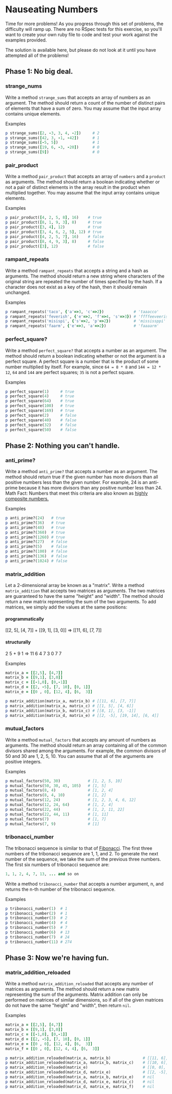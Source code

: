 # Nauseating Numbers

Time for more problems! As you progress through this set of problems, the difficulty will ramp up. There are no RSpec tests for this exercise, so you'll want to create your own ruby file to code and test your work against the examples provided.

The solution is available here, but please do not look at it until you have attempted all of the problems!

## Phase 1: No big deal.

### strange_nums

Write a method `strange_sums` that accepts an array of numbers as an argument. The method should return a count of the number of distinct pairs of elements that have a sum of zero. You may assume that the input array contains unique elements.

Examples

```ruby
p strange_sums([2, -3, 3, 4, -2])     # 2
p strange_sums([42, 3, -1, -42])      # 1
p strange_sums([-5, 5])               # 1
p strange_sums([19, 6, -3, -20])      # 0
p strange_sums([9])                   # 0
```

### pair_product

Write a method `pair_product` that accepts an array of `numbers` and a `product` as arguments. The method should return a boolean indicating whether or not a pair of distinct elements in the array result in the product when multiplied together. You may assume that the input array contains unique elements.

Examples

```ruby
p pair_product([4, 2, 5, 8], 16)    # true
p pair_product([8, 1, 9, 3], 8)     # true
p pair_product([3, 4], 12)          # true
p pair_product([3, 4, 6, 2, 5], 12) # true
p pair_product([4, 2, 5, 7], 16)    # false
p pair_product([8, 4, 9, 3], 8)     # false
p pair_product([3], 12)             # false
```

### rampant_repeats

Write a method `rampant_repeats` that accepts a string and a hash as arguments. The method should return a new string where characters of the original string are repeated the number of times specified by the hash. If a character does not exist as a key of the hash, then it should remain unchanged.

Examples

```ruby
p rampant_repeats('taco', {'a'=>3, 'c'=>2})             # 'taaacco'
p rampant_repeats('feverish', {'e'=>2, 'f'=>4, 's'=>3}) # 'ffffeeveerisssh'
p rampant_repeats('misispi', {'s'=>2, 'p'=>2})          # 'mississppi'
p rampant_repeats('faarm', {'e'=>3, 'a'=>2})            # 'faaaarm'
```

### perfect_square?

Write a method `perfect_square?` that accepts a number as an argument. The method should return a boolean indicating whether or not the argument is a perfect square. A perfect square is a number that is the product of some number multiplied by itself. For example, since `64 = 8 * 8` and `144 = 12 * 12`, `64` and `144` are perfect squares; `35` is not a perfect square.

Examples

```ruby
p perfect_square(1)     # true
p perfect_square(4)     # true
p perfect_square(64)    # true
p perfect_square(100)   # true
p perfect_square(169)   # true
p perfect_square(2)     # false
p perfect_square(40)    # false
p perfect_square(32)    # false
p perfect_square(50)    # false
```

## Phase 2: Nothing you can't handle.

### anti_prime?

Write a method `anti_prime?` that accepts a number as an argument. The method should return true if the given number has more divisors than all positive numbers less than the given number. For example, 24 is an anti-prime because it has more divisors than any positive number less than 24. Math Fact: Numbers that meet this criteria are also known as [highly composite numbers.](https://en.wikipedia.org/wiki/Highly_composite_number)

Examples

```ruby
p anti_prime?(24)   # true
p anti_prime?(36)   # true
p anti_prime?(48)   # true
p anti_prime?(360)  # true
p anti_prime?(1260) # true
p anti_prime?(27)   # false
p anti_prime?(5)    # false
p anti_prime?(100)  # false
p anti_prime?(136)  # false
p anti_prime?(1024) # false
```

### matrix_addition

Let a 2-dimensional array be known as a "matrix". Write a method `matrix_addition` that accepts two matrices as arguments. The two matrices are guaranteed to have the same "height" and "width". The method should return a new matrix representing the sum of the two arguments. To add matrices, we simply add the values at the same positions:

#### programmatically
[[2, 5], [4, 7]] + [[9, 1], [3, 0]] => [[11, 6], [7, 7]]

#### structurally
2 5  +  9 1  =>  11 6
4 7     3 0      7 7

Examples

```ruby
matrix_a = [[2,5], [4,7]]
matrix_b = [[9,1], [3,0]]
matrix_c = [[-1,0], [0,-1]]
matrix_d = [[2, -5], [7, 10], [0, 1]]
matrix_e = [[0 , 0], [12, 4], [6,  3]]

p matrix_addition(matrix_a, matrix_b) # [[11, 6], [7, 7]]
p matrix_addition(matrix_a, matrix_c) # [[1, 5], [4, 6]]
p matrix_addition(matrix_b, matrix_c) # [[8, 1], [3, -1]]
p matrix_addition(matrix_d, matrix_e) # [[2, -5], [19, 14], [6, 4]]
```

### mutual_factors

Write a method `mutual_factors` that accepts any amount of numbers as arguments. The method should return an array containing all of the common divisors shared among the arguments. For example, the common divisors of 50 and 30 are 1, 2, 5, 10. You can assume that all of the arguments are positive integers.

Examples


```ruby
p mutual_factors(50, 30)            # [1, 2, 5, 10]
p mutual_factors(50, 30, 45, 105)   # [1, 5]
p mutual_factors(8, 4)              # [1, 2, 4]
p mutual_factors(8, 4, 10)          # [1, 2]
p mutual_factors(12, 24)            # [1, 2, 3, 4, 6, 12]
p mutual_factors(12, 24, 64)        # [1, 2, 4]
p mutual_factors(22, 44)            # [1, 2, 11, 22]
p mutual_factors(22, 44, 11)        # [1, 11]
p mutual_factors(7)                 # [1, 7]
p mutual_factors(7, 9)              # [1]
```

### tribonacci_number

The tribonacci sequence is similar to that of [Fibonacci](https://en.wikipedia.org/wiki/Fibonacci_number). The first three numbers of the tribonacci sequence are 1, 1, and 2. To generate the next number of the sequence, we take the sum of the previous three numbers. The first six numbers of tribonacci sequence are:

```ruby
1, 1, 2, 4, 7, 13, ... and so on
```
Write a method `tribonacci_number` that accepts a number argument, n, and returns the n-th number of the tribonacci sequence.

Examples

```ruby
p tribonacci_number(1)  # 1
p tribonacci_number(2)  # 1
p tribonacci_number(3)  # 2
p tribonacci_number(4)  # 4
p tribonacci_number(5)  # 7
p tribonacci_number(6)  # 13
p tribonacci_number(7)  # 24
p tribonacci_number(11) # 274
```

## Phase 3: Now we're having fun.

### matrix_addition_reloaded

Write a method `matrix_addition_reloaded` that accepts any number of matrices as arguments. The method should return a new matrix representing the sum of the arguments. Matrix addition can only be performed on matrices of similar dimensions, so if all of the given matrices do not have the same "height" and "width", then return `nil`.

Examples

```ruby
matrix_a = [[2,5], [4,7]]
matrix_b = [[9,1], [3,0]]
matrix_c = [[-1,0], [0,-1]]
matrix_d = [[2, -5], [7, 10], [0, 1]]
matrix_e = [[0 , 0], [12, 4], [6,  3]]
matrix_f = [[0 , 0], [12, 4, 4], [6,  3]]

p matrix_addition_reloaded(matrix_a, matrix_b)              # [[11, 6], [7, 7]]
p matrix_addition_reloaded(matrix_a, matrix_b, matrix_c)    # [[10, 6], [7, 6]]
p matrix_addition_reloaded(matrix_e)                        # [[0, 0], [12, 4], [6, 3]]
p matrix_addition_reloaded(matrix_d, matrix_e)              # [[2, -5], [19, 14], [6, 4]]
p matrix_addition_reloaded(matrix_a, matrix_b, matrix_e)    # nil
p matrix_addition_reloaded(matrix_d, matrix_e, matrix_c)    # nil
p matrix_addition_reloaded(matrix_d, matrix_e, matrix_f)    # nil
```